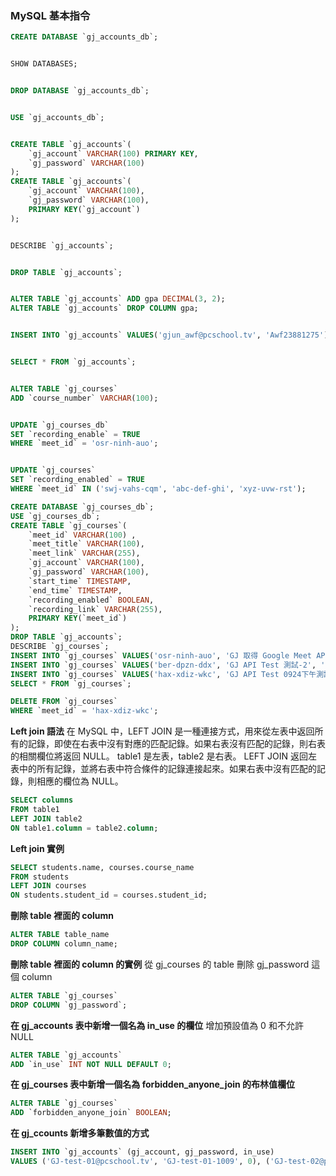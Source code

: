 ### MySQL 基本指令

```sql
CREATE DATABASE `gj_accounts_db`;


SHOW DATABASES;


DROP DATABASE `gj_accounts_db`;


USE `gj_accounts_db`;


CREATE TABLE `gj_accounts`(
	`gj_account` VARCHAR(100) PRIMARY KEY,
    `gj_password` VARCHAR(100)
);
CREATE TABLE `gj_accounts`(
	`gj_account` VARCHAR(100),
    `gj_password` VARCHAR(100),
    PRIMARY KEY(`gj_account`)
);


DESCRIBE `gj_accounts`;


DROP TABLE `gj_accounts`;


ALTER TABLE `gj_accounts` ADD gpa DECIMAL(3, 2);
ALTER TABLE `gj_accounts` DROP COLUMN gpa;


INSERT INTO `gj_accounts` VALUES('gjun_awf@pcschool.tv', 'Awf23881275');


SELECT * FROM `gj_accounts`;


ALTER TABLE `gj_courses`
ADD `course_number` VARCHAR(100);


UPDATE `gj_courses_db`
SET `recording_enable` = TRUE
WHERE `meet_id` = 'osr-ninh-auo';


UPDATE `gj_courses`
SET `recording_enabled` = TRUE
WHERE `meet_id` IN ('swj-vahs-cqm', 'abc-def-ghi', 'xyz-uvw-rst');

```

```sql
CREATE DATABASE `gj_courses_db`;
USE `gj_courses_db`;
CREATE TABLE `gj_courses`(
	`meet_id` VARCHAR(100) ,
    `meet_title` VARCHAR(100),
    `meet_link` VARCHAR(255),
    `gj_account` VARCHAR(100),
    `gj_password` VARCHAR(100),
    `start_time` TIMESTAMP,
    `end_time` TIMESTAMP,
    `recording_enabled` BOOLEAN,
    `recording_link` VARCHAR(255),
    PRIMARY KEY(`meet_id`)
);
DROP TABLE `gj_accounts`;
DESCRIBE `gj_courses`;
INSERT INTO `gj_courses` VALUES('osr-ninh-auo', 'GJ 取得 Google Meet API', 'https://meet.google.com/osr-ninh-auo', 'gjun_awf@pcschool.tv', 'Awf23881275', '2024-09-23 17:30:00', '2024-09-23 18:00:00', TRUE, 'https://drive.google.com/file/d/1XUtdfsnBBUhnnLzKkGXdswe934xvfJ_7/view?usp=drive_link');
INSERT INTO `gj_courses` VALUES('ber-dpzn-ddx', 'GJ API Test 測試-2', 'https://meet.google.com/ber-dpzn-ddx', 'gjun_awf@pcschool.tv', 'Awf23881275', '2024-09-24 11:10:00', '2024-09-24 11:50:00', FALSE, NULL);
INSERT INTO `gj_courses` VALUES('hax-xdiz-wkc', 'GJ API Test 0924下午測試', 'https://meet.google.com/hax-xdiz-wkc', 'gjun_awf@pcschool.tv', 'Awf23881275', '2024-09-24 13:25:00', '2024-09-24 14:55:00', TRUE, 'https://drive.google.com/file/d/1c63pwYHhQQFfHqvTWqnzomm288C8kLjx/view');
SELECT * FROM `gj_courses`;

DELETE FROM `gj_courses`
WHERE `meet_id` = 'hax-xdiz-wkc';
```

**Left join 語法**
在 MySQL 中，LEFT JOIN 是一種連接方式，用來從左表中返回所有的記錄，即使在右表中沒有對應的匹配記錄。如果右表沒有匹配的記錄，則右表的相關欄位將返回 NULL。
table1 是左表，table2 是右表。
LEFT JOIN 返回左表中的所有記錄，並將右表中符合條件的記錄連接起來。如果右表中沒有匹配的記錄，則相應的欄位為 NULL。

```sql
SELECT columns
FROM table1
LEFT JOIN table2
ON table1.column = table2.column;
```

**Left join 實例**

```sql
SELECT students.name, courses.course_name
FROM students
LEFT JOIN courses
ON students.student_id = courses.student_id;
```

**刪除 table 裡面的 column**

```sql
ALTER TABLE table_name
DROP COLUMN column_name;

```

**刪除 table 裡面的 column 的實例**
從 gj_courses 的 table 刪除 gj_password 這個 column

```sql
ALTER TABLE `gj_courses`
DROP COLUMN `gj_password`;
```

**在 gj_accounts 表中新增一個名為 in_use 的欄位**
增加預設值為 0 和不允許 NULL

```sql
ALTER TABLE `gj_accounts`
ADD `in_use` INT NOT NULL DEFAULT 0;
```

**在 gj_courses 表中新增一個名為 forbidden_anyone_join 的布林值欄位**

```sql
ALTER TABLE `gj_courses`
ADD `forbidden_anyone_join` BOOLEAN;
```

**在 gj_ccounts 新增多筆數值的方式**

```sql
INSERT INTO `gj_accounts` (gj_account, gj_password, in_use)
VALUES ('GJ-test-01@pcschool.tv', 'GJ-test-01-1009', 0), ('GJ-test-02@pcschool.tv', 'GJ-test-02-1009', 0), ('GJ-en-01@pcschool.tv', 'GJ-en-01-1009', 0), ('GJ-en-02@pcschool.tv', 'GJ-en-02-1009', 0), ('GJ-jp-01@pcschool.tv', 'GJ-jp-01-1009', 0), ('GJ-jp-02@pcschool.tv', 'GJ-jp-02-1009', 0), ('GJ-germany-01@pcschool.tv', 'GJ-germany-01-1009', 0), ('GJ-germany-02@pcschool.tv', 'GJ-germany-02-1009', 0);
```

